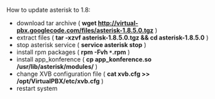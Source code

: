 How to update asterisk to 1.8:

  * download tar archive ( **wget http://virtual-pbx.googlecode.com/files/asterisk-1.8.5.0.tgz** )
  * extract files ( **tar -xzvf asterisk-1.8.5.0.tgz && cd asterisk-1.8.5.0** )
  * stop asterisk service ( **service asterisk stop** )
  * install rpm packages ( **rpm -Fvh `*`.rpm** )
  * install app\_konference ( **cp app\_konference.so  /usr/lib/asterisk/modules/** )
  * change XVB configuration file ( **cat xvb.cfg >> /opt/VirtualPBX/etc/xvb.cfg** )
  * restart system